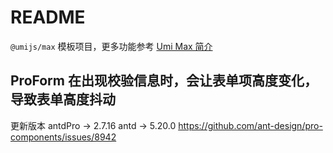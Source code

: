 # README

`@umijs/max` 模板项目，更多功能参考 [Umi Max 简介](https://umijs.org/docs/max/introduce)


## ProForm 在出现校验信息时，会让表单项高度变化，导致表单高度抖动
更新版本 
antdPro -> 2.7.16
antd    -> 5.20.0
https://github.com/ant-design/pro-components/issues/8942  